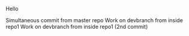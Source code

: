 Hello

Simultaneous commit from master repo
Work on devbranch from inside repo1
Work on devbranch from inside repo1 (2nd commit)
